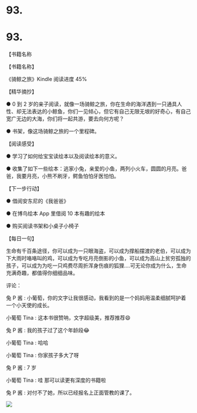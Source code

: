 # 93.

# 93.

【书籍名称

【书籍名称】

《骑鲸之旅》Kindle 阅读进度 45%

【精华摘抄】

● 0 到 2 岁的亲子阅读，就像一场骑鲸之旅，你在生命的海洋遇到一只通具人性、却无法表达的小鲸鱼，你们一见倾心，但它有自己无限无垠的好奇心，有自己宽广无边的大海，你们将一起共游，要去向何方呢？

● 书架，像这场骑鲸之旅的一个里程碑。

【阅读感受】

● 学习了如何给宝宝读绘本以及阅读绘本的意义。

● 收集了如下一些绘本：逃家小兔，亲爱的小鱼，两列小火车，圆圆的月亮。爸爸，我要月亮，小熊不刷牙，鳄鱼怕怕牙医怕怕。

【下一步行动】

● 借阅安东尼的《我爸爸》

● 在博鸟绘本 App 里借阅 10 本有趣的绘本

● 购买阅读书架和小桌子小椅子

【每日一句】

生命有千百条途径，你可以成为一只眼海盗，可以成为撑船摆渡的老伯，可以成为下大雨时咯咯叫的鸡，可以成为专吃月亮倒影的小鱼，可以成为高山上贫穷孤独的孩子，可以成为为吃一只鸡费尽周折浑身伤痕的狐狸....可无论你成为什么，生命充满奇趣，都值得你细细品味。

评论：

兔 P 酱 : 小葡萄，你的文字让我很感动，我看到的是一个妈妈用温柔细腻呵护着一个小天使的成长。

小葡萄 Tina : 这本书很赞呐，文字超级美，推荐推荐😄

兔 P 酱 : 我的孩子过了这个年龄段😂

小葡萄 Tina : 哈哈

小葡萄 Tina : 你家孩子多大了呀

兔 P 酱 : 7 岁

小葡萄 Tina : 哇 那可以读更有深度的书籍啦

兔 P 酱 : 对付不了她，所以已经报名上正面管教的课了。

![](img/FmHNui8cq9sjmCBmyNf_KqjE3ddT.png)